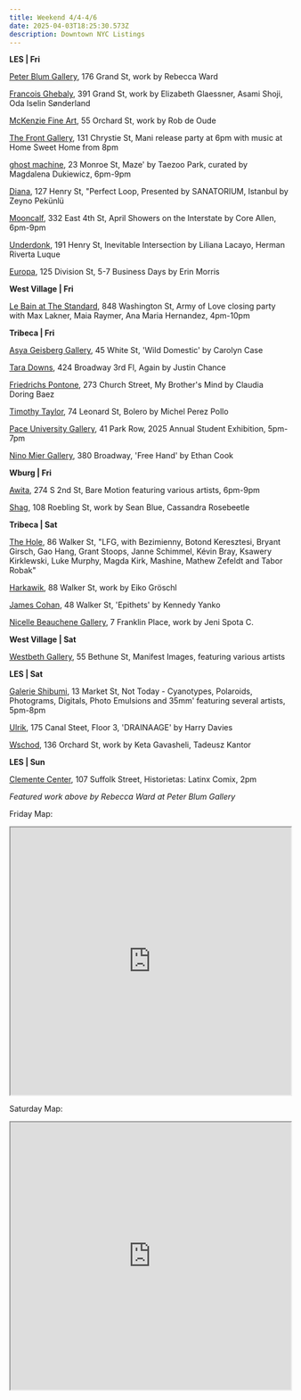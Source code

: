 ```yaml
---
title: Weekend 4/4-4/6
date: 2025-04-03T18:25:30.573Z
description: Downtown NYC Listings
---
```

**L﻿ES | Fri**

[Peter Blum Gallery](https://www.peterblumgallery.com/exhibitions), 176 Grand St, work by Rebecca Ward

[Francois Ghebaly](http://ghebaly.com/), 391 Grand St, work by Elizabeth Glaessner, Asami Shoji, Oda Iselin Sønderland

[McKenzie Fine Art](http://www.mckenziefineart.com/), 55 Orchard St, work by Rob de Oude

[T﻿he Front Gallery](https://www.instagram.com/thefrontnyc), 131 Chrystie St, Mani release party at 6pm with music at Home Sweet Home from 8pm

[ghost machine](https://www.ghostmachine.nyc), 23 Monroe St, Maze' by Taezoo Park, curated by Magdalena Dukiewicz, 6pm-9pm

[Diana](https://www.diananewyork.com/), 127 Henry St, "Perfect Loop, Presented by SANATORIUM, Istanbul by Zeyno Pekünlü

[Mooncalf](https://www.instagram.com/mooncalfnyc), 332 East 4th St, April Showers on the Interstate by Core Allen, 6pm-9pm

[Underdonk](https://www.underdonk.com/), 191 Henry St, Inevitable Intersection by Liliana Lacayo, Herman Riverta Luque

[Europa](https://www.europa.nyc/), 125 Division St, 5-7 Business Days by Erin Morris

**W﻿est Village | Fri**

[Le Bain at The Standard](https://www.instagram.com/lebainnyc), 848 Washington St, Army of Love closing party with Max Lakner, Maia Raymer, Ana Maria Hernandez, 4pm-10pm

**T﻿ribeca | Fri**

[Asya Geisberg Gallery](https://www.asyageisberggallery.com/exhibitions/carolyn-case4), 45 White St, 'Wild Domestic' by Carolyn Case

[Tara Downs](https://taradowns.com/), 424 Broadway 3rd Fl, Again by Justin Chance

[Friedrichs Pontone](https://www.friedrichspontone.com/exhibitions/42-claudia-doring-baez-my-brother-s-mind/cover/), 273 Church Street, My Brother's Mind by Claudia Doring Baez

[Timothy Taylor](https://www.timothytaylor.com/), 74 Leonard St, Bolero by Michel Perez Pollo

[Pace University Gallery](https://www.pace.edu/dyson/life-dyson/art-gallery), 41 Park Row, 2025 Annual Student Exhibition, 5pm-7pm

[Nino Mier Gallery](https://www.miergallery.com/exhibitions), 380 Broadway, 'Free Hand' by Ethan Cook

**W﻿burg | Fri**

[Awita](https://awomaninthearts.com/), 274 S 2nd St, Bare Motion featuring various artists, 6pm-9pm

[Shag](https://www.instagram.com/weloveshag), 108 Roebling St, work by Sean Blue, Cassandra Rosebeetle

**T﻿ribeca | Sat**

[The Hole](https://thehole.com/exhibitions/lfg), 86 Walker St, "LFG, with Bezimienny, Botond Keresztesi, Bryant Girsch, Gao Hang, Grant Stoops, Janne Schimmel, Kévin Bray, Ksawery Kirklewski, Luke Murphy, Magda Kirk, Mashine, Mathew Zefeldt and Tabor Robak"

[Harkawik](https://www.harkawik.com/), 88 Walker St, work by Eiko Gröschl

[James Cohan](https://www.jamescohan.com/exhibitions/kennedy-yanko), 48 Walker St, 'Epithets' by Kennedy Yanko

[Nicelle Beauchene Gallery](https://nicellebeauchene.com/exhibitions/jeni-spota-c-2/), 7 Franklin Place, work by Jeni Spota C.

**W﻿est Village | Sat**

[Westbeth Gallery](https://westbeth.org/event/manifest-images-printmakers-showjebah-baum-daniel-berlin-cathy-cone-dale-emmart-gwen-fabricant-jonathan-fabricant-christina-maile-claire-rosenfeld/), 55 Bethune St, Manifest Images, featuring various artists

**L﻿ES | Sat**

[Galerie Shibumi](https://www.instagram.com/galerie.shibumi), 13 Market St, Not Today - Cyanotypes, Polaroids, Photograms, Digitals, Photo Emulsions and 35mm' featuring several artists, 5pm-8pm

[Ulrik](https://ulrik.nyc/), 175 Canal Steet, Floor 3, 'DRAINAAGE' by Harry Davies

[Wschod](https://www.instagram.com/wschodgallery), 136 Orchard St, work by Keta Gavasheli, Tadeusz Kantor

**L﻿ES | Sun**

[Clemente Center](https://www.theclementecenter.org/exhibitions-1/historietas), 107 Suffolk Street, Historietas: Latinx Comix, 2pm

*F﻿eatured work above by Rebecca Ward at Peter Blum Gallery*

F﻿riday Map:

<iframe src="https://www.google.com/maps/d/u/1/embed?mid=19BrOgsbCNX1ry20QmOaw8Smb1SmXiaY&ehbc=2E312F" width="100%" height="480"></iframe>

S﻿aturday Map:

<iframe src="https://www.google.com/maps/d/u/1/embed?mid=1QLcEmrR0a76d3l04xhRq64MdHtMlUHQ&ehbc=2E312F" width="100%" height="480"></iframe>